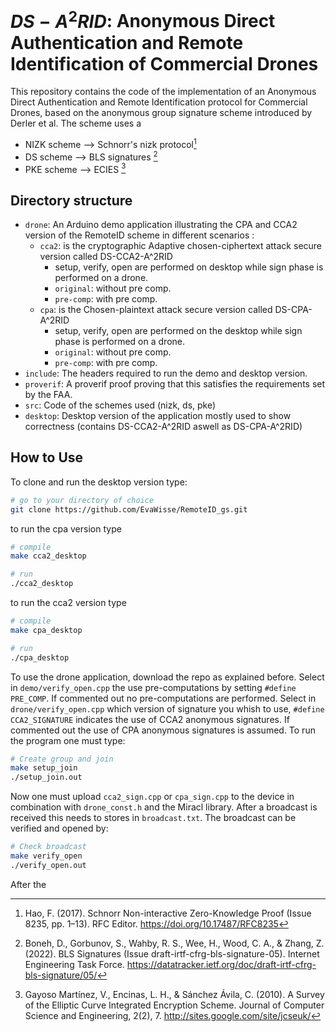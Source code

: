 # $DS-A^2RID$: Anonymous Direct Authentication and Remote Identification of Commercial Drones
This repository contains the code of the implementation of an Anonymous Direct Authentication and Remote Identification protocol for Commercial Drones, based on the anonymous group signature scheme introduced by Derler et al.
The scheme uses a
* NIZK scheme --> Schnorr's nizk protocol[^2]
* DS scheme --> BLS signatures [^3]
* PKE scheme --> ECIES [^4]

## Directory structure
* `drone`: An Arduino demo application illustrating the CPA and CCA2 version of the RemoteID scheme in different scenarios :
  - `cca2`: is the cryptographic Adaptive chosen-ciphertext attack secure version called DS-CCA2-A^2RID
    -  setup, verify, open are performed on desktop while sign phase is performed on a drone.
      - `original`: without pre comp.
      - `pre-comp`: with pre comp.
  - `cpa`: is the Chosen-plaintext attack secure version called DS-CPA-A^2RID
    -  setup, verify, open are performed on the desktop while sign phase is performed on a drone.
      - `original`: without pre comp.
      - `pre-comp`: with pre comp.
* `include`: The headers required to run the demo and desktop version.
* `proverif`: A proverif proof proving that this satisfies the requirements set by the FAA.
* `src`: Code of the schemes used (nizk, ds, pke)
* `desktop`: Desktop version of the application mostly used to show correctness (contains DS-CCA2-A^2RID aswell as DS-CPA-A^2RID)

## How to Use
To clone and run the desktop version type:
```bash
# go to your directory of choice 
git clone https://github.com/EvaWisse/RemoteID_gs.git
```
to run the cpa version type
```bash
# compile
make cca2_desktop

# run
./cca2_desktop
```

to run the cca2 version type
```bash
# compile
make cpa_desktop

# run
./cpa_desktop
```
To use the drone application, download the repo as explained before. Select in ```demo/verify_open.cpp``` the use pre-computations by setting ```#define PRE_COMP```.
If commented out no pre-computations are performed.
Select in ```drone/verify_open.cpp``` which version of signature you whish to use,  ```#define CCA2_SIGNATURE``` indicates the use of CCA2 anonymous signatures. 
If commented out the use of CPA anonymous signatures is assumed.  To run the program one must type: 
```bash
# Create group and join 
make setup_join
./setup_join.out
```
Now one must upload ```cca2_sign.cpp``` or ```cpa_sign.cpp``` to the device in combination with ```drone_const.h``` and the Miracl library. 
After a broadcast is received this needs to stores in ```broadcast.txt```. The broadcast can be verified and opened by:
```bash
# Check broadcast
make verify_open
./verify_open.out 
```
After the 
[^1]: Fuchsbauer, G., Hanser, C., & Slamanig, D. (2019). Structure-Preserving Signatures on Equivalence Classes and Constant-Size Anonymous Credentials. Journal of Cryptology, 32(2), 498–546. https://doi.org/10.1007/s00145-018-9281-4
[^2]: Hao, F. (2017). Schnorr Non-interactive Zero-Knowledge Proof (Issue 8235, pp. 1–13). RFC Editor. https://doi.org/10.17487/RFC8235
[^3]: Boneh, D., Gorbunov, S., Wahby, R. S., Wee, H., Wood, C. A., & Zhang, Z. (2022). BLS Signatures (Issue draft-irtf-cfrg-bls-signature-05). Internet Engineering Task Force. https://datatracker.ietf.org/doc/draft-irtf-cfrg-bls-signature/05/
[^4]: Gayoso Martínez, V., Encinas, L. H., & Sánchez Ávila, C. (2010). A Survey of the Elliptic Curve Integrated Encryption Scheme. Journal of Computer Science and Engineering, 2(2), 7. http://sites.google.com/site/jcseuk/
